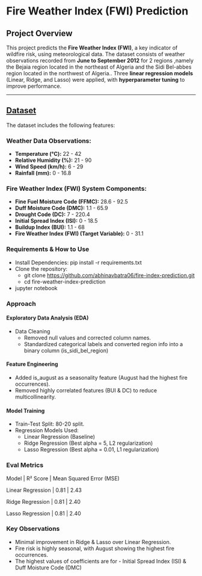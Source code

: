 # Fire Weather Index (FWI) Prediction  

## Project Overview  
This project predicts the **Fire Weather Index (FWI)**, a key indicator of wildfire risk, using meteorological data. The dataset consists of weather observations recorded from **June to September 2012** for 2 regions ,namely the Bejaia region located in the northeast of Algeria and the Sidi Bel-abbes region located in the northwest of Algeria.. Three **linear regression models** (Linear, Ridge, and Lasso) were applied, with **hyperparameter tuning** to improve performance.

---

## [Dataset](https://archive.ics.uci.edu/dataset/547/algerian+forest+fires+dataset)
The dataset includes the following features:  

### Weather Data Observations:
- **Temperature (°C):** 22 - 42  
- **Relative Humidity (%):** 21 - 90  
- **Wind Speed (km/h):** 6 - 29  
- **Rainfall (mm):** 0 - 16.8  

### Fire Weather Index (FWI) System Components:
- **Fine Fuel Moisture Code (FFMC):** 28.6 - 92.5  
- **Duff Moisture Code (DMC):** 1.1 - 65.9  
- **Drought Code (DC):** 7 - 220.4  
- **Initial Spread Index (ISI):** 0 - 18.5  
- **Buildup Index (BUI):** 1.1 - 68  
- **Fire Weather Index (FWI) (Target Variable):** 0 - 31.1  


### Requirements & How to Use  
- Install Dependencies: pip install -r requirements.txt
- Clone the repository:
  - git clone https://github.com/abhinavbatra06/fire-index-prediction.git
  - cd fire-weather-index-prediction
- jupyter notebook

### Approach
#### Exploratory Data Analysis (EDA)
- Data Cleaning
  - Removed null values and corrected column names.
  - Standardized categorical labels and converted region info into a binary column (is_sidi_bel_region)
#### Feature Engineering
- Added is_august as a seasonality feature (August had the highest fire occurrences).
- Removed highly correlated features (BUI & DC) to reduce multicollinearity.
#### Model Training 
- Train-Test Split: 80-20 split.
- Regression Models Used:
  - Linear Regression (Baseline)
  - Ridge Regression (Best alpha = 5, L2 regularization)
  - Lasso Regression (Best alpha = 0.01, L1 regularization)

### Eval Metrics
Model             | R² Score	| Mean Squared Error (MSE)

Linear Regression	| 0.81	    | 2.43

Ridge Regression	| 0.81	    | 2.40

Lasso Regression	| 0.81	    | 2.40

### Key Observations 

- Minimal improvement in Ridge & Lasso over Linear Regression.
- Fire risk is highly seasonal, with August showing the highest fire occurrences.
- The highest values of coefficients are for - Initial Spread Index (ISI) & Duff Moisture Code (DMC)
